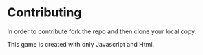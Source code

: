 # Contributing

In order to contribute fork the repo and then clone your local copy.

This game is created with only Javascript and Html.
